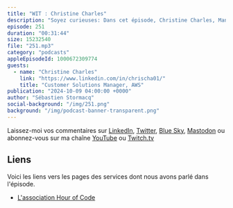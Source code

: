 ```yaml
---
title: "WIT : Christine Charles"
description: "Soyez curieuses: Dans cet épisode, Christine Charles, Manager de la Gestion des Solutions Client chez AWS, partage son parcours inspirant, passant d'une carrière dans le sport à l'industrie technologique. Elle aborde l'importance de l'apprentissage continu, du dépassement des stéréotypes dans la technologie et du rôle du mentorat dans le développement de carrière. Christine souligne la nécessité de la diversité dans la tech et partage ses expériences dans des environnements de travail multiculturels. Elle met également en avant l'importance d'impliquer les jeunes filles dans le codage et offre des conseils aux hommes pour favoriser l'inclusion dans le milieu professionnel."
episode: 251
duration: "00:31:44"
size: 15232540
file: "251.mp3"
category: "podcasts"
appleEpisodeId: 1000672309774
guests:
  - name: "Christine Charles"
    link: "https://www.linkedin.com/in/chrischa01/"
    title: "Customer Solutions Manager, AWS"
publication: "2024-10-09 04:00:00 +0000"
author: "Sébastien Stormacq"
social-background: "/img/251.png"
background: "/img/podcast-banner-transparent.png"
---
```


Laissez-moi vos commentaires sur [LinkedIn](https://www.linkedin.com/in/sebastienstormacq/), [Twitter](https://twitter.com/sebsto), [Blue Sky](https://bsky.app/profile/sebsto.bsky.social), [Mastodon](https://awscommunity.social/@sebsto) ou abonnez-vous sur ma chaîne [YouTube](https://www.youtube.com/sebsto) ou [Twitch.tv](https://www.twitch.tv/sebAWS)

## Liens

Voici les liens vers les pages des services dont nous avons parlé dans l'épisode.

- [L'association Hour of Code](https://hourofcode.com/fr)
